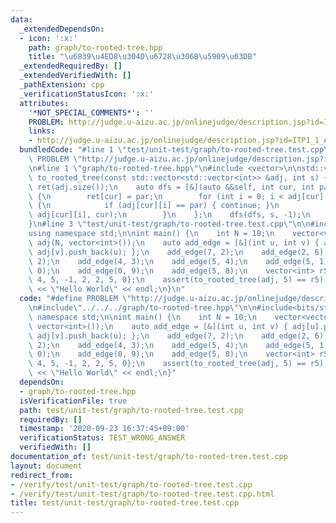 ```yaml
---
data:
  _extendedDependsOn:
  - icon: ':x:'
    path: graph/to-rooted-tree.hpp
    title: "\u6839\u4ED8\u304D\u6728\u306B\u5909\u63DB"
  _extendedRequiredBy: []
  _extendedVerifiedWith: []
  _pathExtension: cpp
  _verificationStatusIcon: ':x:'
  attributes:
    '*NOT_SPECIAL_COMMENTS*': ''
    PROBLEM: http://judge.u-aizu.ac.jp/onlinejudge/description.jsp?id=ITP1_1_A&lang=ja
    links:
    - http://judge.u-aizu.ac.jp/onlinejudge/description.jsp?id=ITP1_1_A&lang=ja
  bundledCode: "#line 1 \"test/unit-test/graph/to-rooted-tree.test.cpp\"\n#define\
    \ PROBLEM \"http://judge.u-aizu.ac.jp/onlinejudge/description.jsp?id=ITP1_1_A&lang=ja\"\
    \n#line 1 \"graph/to-rooted-tree.hpp\"\n#include <vector>\n\nstd::vector<int>\
    \ to_rooted_tree(const std::vector<std::vector<int>> &adj, int s) {\n    std::vector<int>\
    \ ret(adj.size());\n    auto dfs = [&](auto &&self, int cur, int par) -> void\
    \ {\n        ret[cur] = par;\n        for (int i = 0; i < adj[cur].size(); i++)\
    \ {\n            if (adj[cur][i] == par) { continue; }\n            self(self,\
    \ adj[cur][i], cur);\n        }\n    };\n    dfs(dfs, s, -1);\n    return ret;\n\
    }\n#line 3 \"test/unit-test/graph/to-rooted-tree.test.cpp\"\n\n#include<bits/stdc++.h>\n\
    using namespace std;\n\nint main() {\n    int N = 10;\n    vector<vector<int>>\
    \ adj(N, vector<int>());\n    auto add_edge = [&](int u, int v) { adj[u].push_back(v),\
    \ adj[v].push_back(u); };\n    add_edge(7, 2);\n    add_edge(2, 6);\n    add_edge(4,\
    \ 2);\n    add_edge(4, 3);\n    add_edge(5, 4);\n    add_edge(5, 1);\n    add_edge(1,\
    \ 0);\n    add_edge(0, 9);\n    add_edge(5, 8);\n    vector<int> r5 = {1, 5, 4,\
    \ 4, 5, -1, 2, 2, 5, 0};\n    assert(to_rooted_tree(adj, 5) == r5);\n    cout\
    \ << \"Hello World\" << endl;\n}\n"
  code: "#define PROBLEM \"http://judge.u-aizu.ac.jp/onlinejudge/description.jsp?id=ITP1_1_A&lang=ja\"\
    \n#include\"../../../graph/to-rooted-tree.hpp\"\n\n#include<bits/stdc++.h>\nusing\
    \ namespace std;\n\nint main() {\n    int N = 10;\n    vector<vector<int>> adj(N,\
    \ vector<int>());\n    auto add_edge = [&](int u, int v) { adj[u].push_back(v),\
    \ adj[v].push_back(u); };\n    add_edge(7, 2);\n    add_edge(2, 6);\n    add_edge(4,\
    \ 2);\n    add_edge(4, 3);\n    add_edge(5, 4);\n    add_edge(5, 1);\n    add_edge(1,\
    \ 0);\n    add_edge(0, 9);\n    add_edge(5, 8);\n    vector<int> r5 = {1, 5, 4,\
    \ 4, 5, -1, 2, 2, 5, 0};\n    assert(to_rooted_tree(adj, 5) == r5);\n    cout\
    \ << \"Hello World\" << endl;\n}"
  dependsOn:
  - graph/to-rooted-tree.hpp
  isVerificationFile: true
  path: test/unit-test/graph/to-rooted-tree.test.cpp
  requiredBy: []
  timestamp: '2020-09-23 16:37:45+09:00'
  verificationStatus: TEST_WRONG_ANSWER
  verifiedWith: []
documentation_of: test/unit-test/graph/to-rooted-tree.test.cpp
layout: document
redirect_from:
- /verify/test/unit-test/graph/to-rooted-tree.test.cpp
- /verify/test/unit-test/graph/to-rooted-tree.test.cpp.html
title: test/unit-test/graph/to-rooted-tree.test.cpp
---
```


